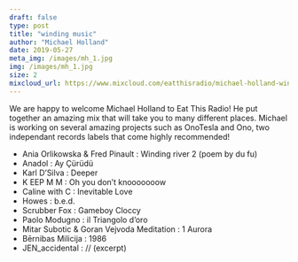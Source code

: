 ```yaml
---
draft: false
type: post
title: "winding music"
author: "Michael Holland"
date: 2019-05-27
meta_img: /images/mh_1.jpg
img: /images/mh_1.jpg
size: 2
mixcloud_url: https://www.mixcloud.com/eatthisradio/michael-holland-winding-music/
---
```


We are happy to welcome Michael Holland to Eat This Radio! He put together an amazing mix that will take you to many different places. Michael is working on several amazing projects such as OnoTesla and Ono, two independant records labels that come highly recommended!

- Ania Orlikowska & Fred Pinault : Winding river 2 (poem by du fu) 
- Anadol : Ay Çürüdü
- Karl D’Silva : Deeper 
- K EEP M M : Oh you don’t knooooooow
- Caline with C : Inevitable Love
- Howes : b.e.d. 
- Scrubber Fox : Gameboy Cloccy 
- Paolo Modugno : il Triangolo d’oro 
- Mitar Subotic & Goran Vejvoda Meditation : 1 Aurora 
- Bērnibas Milicija : 1986 
- JEN_accidental : // (excerpt)
